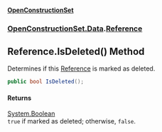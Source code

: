 #### [OpenConstructionSet](index.md 'index')
### [OpenConstructionSet.Data](index.md#OpenConstructionSet_Data 'OpenConstructionSet.Data').[Reference](Q7cLD6PnJBeIdkGmsPwKew.md 'OpenConstructionSet.Data.Reference')
## Reference.IsDeleted() Method
Determines if this [Reference](Q7cLD6PnJBeIdkGmsPwKew.md 'OpenConstructionSet.Data.Reference') is marked as deleted.  
```csharp
public bool IsDeleted();
```
#### Returns
[System.Boolean](https://docs.microsoft.com/en-us/dotnet/api/System.Boolean 'System.Boolean')  
`true` if marked as deleted; otherwise, `false`.
